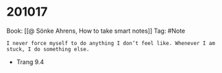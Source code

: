 # 201017

Book: [[@ Sönke Ahrens, How to take smart notes]]
Tag: #Note

`I never force myself to do anything I don’t feel like. Whenever I am stuck, I do something else.`

- Trang 9.4